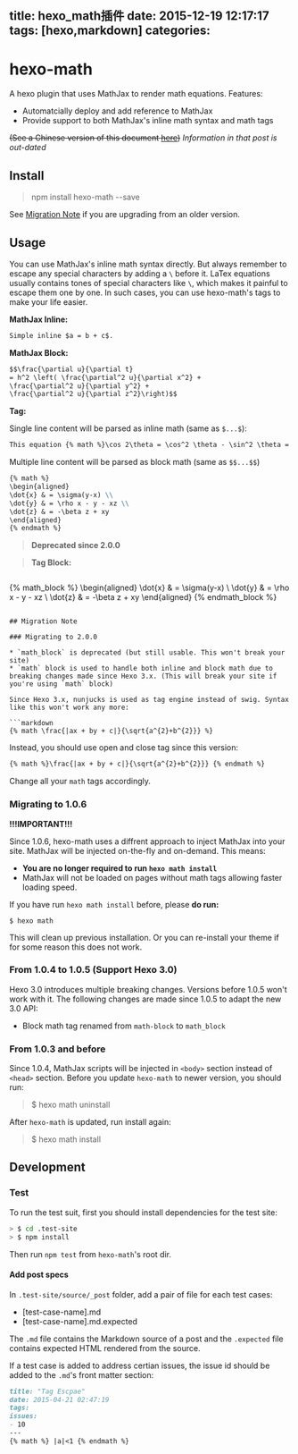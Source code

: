 title: hexo_math插件
date: 2015-12-19 12:17:17
tags: [hexo,markdown]
categories:
---

hexo-math
===================

A hexo plugin that uses MathJax to render math equations. Features:

* Automatcially deploy and add reference to MathJax
* Provide support to both MathJax's inline math syntax and math tags

<del>(See a Chinese version of this document [here](http://blog.catx.me/2014/03/09/hexo-mathjax-plugin/))</del> *Information in that post is out-dated*

## Install


> npm install hexo-math --save

See [Migration Note](#migration-note) if you are upgrading from an older version.

## Usage

You can use MathJax's inline math syntax directly. But always remember to escape any special characters by adding a ```\``` before it.
LaTex equations usually contains tones of special characters like ```\```, which makes it painful to escape them one by one. In such cases, you can use hexo-math's tags to make your life easier.

**MathJax Inline:**

```markdown
Simple inline $a = b + c$.
```

**MathJax Block:**

```markdown
$$\frac{\partial u}{\partial t}
= h^2 \left( \frac{\partial^2 u}{\partial x^2} +
\frac{\partial^2 u}{\partial y^2} +
\frac{\partial^2 u}{\partial z^2}\right)$$
```

**Tag:**

Single line content will be parsed as inline math (same as `$...$`):
```markdown
This equation {% math %}\cos 2\theta = \cos^2 \theta - \sin^2 \theta =  2 \cos^2 \theta - 1 {% endmath %} is inline.
```

Multiple line content will be parsed as block math (same as `$$...$$`)
```markdown
{% math %}
\begin{aligned}
\dot{x} & = \sigma(y-x) \\
\dot{y} & = \rho x - y - xz \\
\dot{z} & = -\beta z + xy
\end{aligned}
{% endmath %}
```

> **Deprecated since 2.0.0**

>**Tag Block:**

>```markdown
{% math_block %}
\begin{aligned}
\dot{x} & = \sigma(y-x) \\
\dot{y} & = \rho x - y - xz \\
\dot{z} & = -\beta z + xy
\end{aligned}
{% endmath_block %}
```

## Migration Note

### Migrating to 2.0.0

* `math_block` is deprecated (but still usable. This won't break your site)
* `math` block is used to handle both inline and block math due to breaking changes made since Hexo 3.x. (This will break your site if you're using `math` block)

Since Hexo 3.x, nunjucks is used as tag engine instead of swig. Syntax like this won't work any more:

```markdown
{% math \frac{|ax + by + c|}{\sqrt{a^{2}+b^{2}}} %}
```

Instead, you should use open and close tag since this version:
```markdown
{% math %}\frac{|ax + by + c|}{\sqrt{a^{2}+b^{2}}} {% endmath %}
```

Change all your `math` tags accordingly.

### Migrating to 1.0.6

**!!!IMPORTANT!!!**

Since 1.0.6, hexo-math uses a diffrent approach to inject MathJax into your site. MathJax will be injected on-the-fly and on-demand. This means:

* **You are no longer required to run `hexo math install`**
* MathJax will not be loaded on pages without math tags allowing faster loading speed.

If you have run `hexo math install` before, please **do run:**

```
$ hexo math
```

This will clean up previous installation. Or you can re-install your theme if for some reason this does not work.



### From 1.0.4 to 1.0.5 (Support Hexo 3.0)

Hexo 3.0 introduces multiple breaking changes. Versions before 1.0.5 won't work with it.
The following changes are made since 1.0.5 to adapt the new 3.0 API:

* Block math tag renamed from `math-block` to `math_block`

### From 1.0.3 and before

Since 1.0.4, MathJax scripts will be injected in `<body>` section instead of `<head>` section.
Before you update `hexo-math` to newer version, you should run:

> $ hexo math uninstall

After `hexo-math` is updated, run install again:

> $ hexo math install


## Development

### Test

To run the test suit, first you should install dependencies for the test site:

```bash
> $ cd .test-site
> $ npm install
```

Then run `npm test` from `hexo-math`'s root dir.

#### Add post specs

In `.test-site/source/_post` folder, add a pair of file for each test cases:

* [test-case-name].md
* [test-case-name].md.expected

The `.md` file contains the Markdown source of a post and the `.expected` file contains expected HTML rendered from the source.

If a test case is added to address certian issues, the issue id should be added to the `.md`'s front matter section:

```markdown
title: "Tag Escpae"
date: 2015-04-21 02:47:19
tags:
issues:
- 10
---
{% math %} |a|<1 {% endmath %}
```

